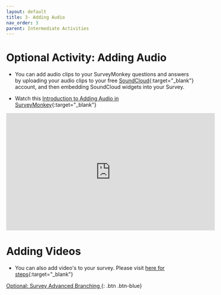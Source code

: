 ```yaml
---
layout: default
title: 3- Adding Audio
nav_order: 3
parent: Intermediate Activities
---
```


# Optional Activity: Adding Audio
- You can add audio clips to your SurveyMonkey questions and answers by uploading your audio clips to your free [SoundCloud](https://soundcloud.com/){:target="_blank"} account, and then embedding SoundCloud widgets into your Survey.

- Watch this [Introduction to Adding Audio in SurveyMonkey](https://www.youtube.com/watch?v=PGNwu29_Xqo&t=7s){:target="_blank"}

<iframe width="560" height="315" src="https://www.youtube.com/embed/PGNwu29_Xqo?si=IrN0WbM69kbFeeXu" title="YouTube video player" frameborder="0" allow="accelerometer; autoplay; clipboard-write; encrypted-media; gyroscope; picture-in-picture; web-share" allowfullscreen></iframe>

# Adding Videos 
- You can also add video's to your survey. Please visit [here for steps](https://help.surveymonkey.com/en/surveymonkey/create/videos/#:~:text=You%20can%20add%20videos%20hosted,any%20questions%20in%20the%20survey){:target="_blank"}

[Optional: Survey Advanced Branching ](advanced-questions.html){: .btn .btn-blue}
